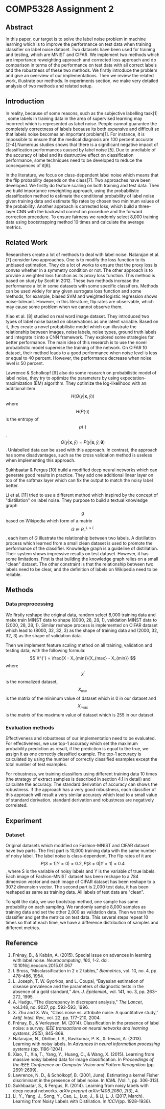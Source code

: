 # COMP5328 Assignment 2

## Abstract

In this paper, our target is to solve the label noise problem in machine learning which is to improve the performance on test data when training classifier on label noise dataset. Two datasets have been used for training and testing, which are MNIST and CIFAR. We implement two methods which are importance reweighting approach and corrected loss approach and do comparison in terms of the performance on test data with all correct labels and the robustness of these two methods. We firstly introduce the problem and give an overview of our implementations. Then we review the related work, illustrate our methods. In experiments section, we make very detailed analysis of two methods and related setup. 

## Introduction

In reality, because of some reasons, such as the subjective labelling task[1] , some labels  in training data in the area of supervised learning may incorrect which is represented as label noise. People cannot guarantee the completely correctness of labels because its both expensive and difficult so that labels noise becomes an important problem[1]. For instance, it is impossible to ensure that the medical diagnosis are 100 percent accurate [2-4].Numerous studies shows that there is a significant negative impact of classification performances caused by label noise [5]. Due to unreliable of the accuracy of label and its destructive effect on classification performance, some techniques need to be developed to reduce the consequences of it[6].

In the literature, we focus on class-dependent label noise which means that the flip probability depends on the class[7]. Two approaches have been developed. We firstly do feature scaling on both training and test data. Then we build importance reweighting approach, using the probabilistic classification method to estimate the conditional probability of label noise given training data and estimate flip rates by chosen two minimum values of the probability. Another approach is corrected loss, which build a three-layer CNN with the backward correction procedure and the forward correction procedure.  To ensure fairness we randomly select 8,000 training data using bootstrapping method 10 times and calculate the average metrics. 

## Related Work

Researchers create a lot of methods to deal with label noise. Natarajan et al. [7] consider two approaches. One is to modify the loss function to its unbiased estimation. They do a lot of works to ensure that the proxy loss is convex whether in a symmetry condition or not. The other approach is to provide a weighted loss function as its proxy loss function. This method is based on study by Scott in 2012. These two methods increase the performance a lot in some datasets with some specific classifiers. Methods can be used widely for any given surrogate loss function and some methods, for example, biased SVM and weighted logistic regression shows noise-tolerant. However, in this literature, flip rates are observable, which may cause some problem when we cannot observe them.

 Xiao et al. [8] studied on real word image dataset. They introduced two types of label noise based on observations as one latent variable. Based on it, they create a novel probabilistic model which can illustrate the relationship between images, noise labels, noise types, ground truth labels and integrate it into a CNN framework. They explored some strategies for better performance. The main idea of this research is to use the novel probabilistic model supervise the training of the network. On CIFAR 10 dataset, their method leads to a good performance when noise level is less or equal to 40 percent. However, the performance decrease when noise level is 50 percent. 

Lawrence & Scholkopf [9] also do some research on probabilistic model of label noise, they try to optimize the parameters by using expectation-maximization (EM) algorithm. They optimize the log-likelihood with an additional item $$ H(Q(y|\mathbf{x}, \tilde{y})) $$ where $$ H(P(\cdot)) $$ is the entropy of $$ p(\cdot) $$, $$ Q(y|\mathbf{x}, \tilde{y}) = P(y|\mathbf{x}, \tilde{y}, \boldsymbol{\theta}) $$. Unlabelled data can be used with this approach. In contrast, the approach has some disadvantages, such as the cross validation method is useless when implementing this approach.

Sukhbaatar & Fergus [10] build a modified deep neural networks which can generate good results in practice. They add one additional linear layer on top of the softmax layer which can fix the output to match the noisy label better. 

Li et al. [11] tried to use a different method which inspired by the concept of "distillation" on label noise. They purpose to build a textual knowledge graph $$g$$ based on Wikipedia which form of a matrix $$G \in R_{+}^{L  \times  L}$$, each item of $G$ illustrate the relationship between two labels.  A distillation process which learned from a small clean dataset is used to promote the performance of the classifier. Knowledge graph is a guideline of distillation. Their system shows impressive results on test dataset. However, it has some limitations. First is that building the knowledge graph relies on a small "clean" dataset. The other constraint is that the relationship between two labels need to be clear, and the definition of labels on Wikipedia need to be reliable.

## Methods

### Data preprocessing

We firstly reshape the original data, random select 8,000 training data and make train MINST data to shape (8000, 28, 28, 1), validation MINST data to (2000, 28, 28, 1). Similar reshape process is implemented on CIFAR dataset which lead to (8000, 32, 32, 3) as the shape of training data and (2000, 32, 32, 3) as the shape of validation data.

Then we implement feature scaling method on all training, validation and testing data, with the following formula:
$$
X^{'} = \frac{X - X_{min}}{X_{max} - X_{min}}
$$
where $$ X^{'} $$ is the normalized dataset, $$ X_{min} $$ is the matrix of the minimum value of dataset which is 0 in our dataset and  $$ X_{max} $$ is the matrix of the maximum value of dataset which is 255 in our dataset.

### Evaluation methods

Effectiveness and robustness of our implementation need to be evaluated. For effectiveness, we use top-1 accuracy which set the maximum probability prediction as result, if the prediction is equal to the true, we assign it as one correctly classified example. The top-1 accuracy is calculated by using the number of correctly classified examples except the total number of test examples.

For robustness, we training classifiers using different training data 10 times (the strategy of extract samples is described in section 4.1 in detail) and calculate the accuracy. The standard derivation of accuracy can shows the robustness. If the approach has a very good robustness, each classifier of this approach will result a very similar accuracy which lead to a small value of standard derivation. standard derivation and robustness are negatively correlated.

## Experiment

### Dataset

Original datasets which modified on Fashion-MNIST and CIFAR dataset have two parts. The first part is 10,000 training data with the same number of noisy label. The label noise is class-dependent. The flip rates of it are $$ P(S = 1 | Y = 0) = 0.2, P(S = 0 | Y = 1) = 0.4 $$, where S is the variable of noisy labels and Y is the variable of true labels. Each image of Fashion-MNIST dataset has been reshape to a 784 dimension vector and each image of CIFAR dataset has been reshape to a 3072 dimension vector. The second part is 2,000 test data, it has been reshaped as same as training data. All labels of test data are "clean".

To split the data, we use bootstrap method, one sample has same probability on each sampling. We randomly sample 8,000 samples as training data and set the other 2,000 as validation data. Then we train the classifier and get the metrics on test data. This several steps repeat 10 times so that at each time, we have a difference distribution of samples and different metrics.

## Reference

1. Frénay, B., & Kabán, A. (2015). Special issue on advances in learning with label noise. *Neurocomputing*, *160*, 1-2. doi: 10.1016/j.neucom.2015.01.067
2. I. Bross, “Misclassification in 2 x 2 tables,” *Biometrics*, vol. 10, no. 4, pp. 478–486, 1954.
3. L. Joseph, T. W. Gyorkos, and L. Coupal, “Bayesian estimation of disease prevalence and the parameters of diagnostic tests in the absence of a gold standard,” *Am. J. Epidemiol*., vol. 141, no. 3, pp. 263–272, 1995.
4. A. Hadgu, “The discrepancy in discrepant analysis,” *The Lancet*, vol.348, no. 9027, pp. 592–593, 1996.
5. X. Zhu and X. Wu, “Class noise vs. attribute noise: A quantitative study,” *Artif. Intell. Rev.*, vol. 22, pp. 177–210, 2004.
6. Frénay, B., & Verleysen, M. (2014). Classification in the presence of label noise: a survey. *IEEE transactions on neural networks and learning systems*, *25*(5), 845-869.
7. Natarajan, N., Dhillon, I. S., Ravikumar, P. K., & Tewari, A. (2013). Learning with noisy labels. In *Advances in neural information processing systems* (pp. 1196-1204).
8. Xiao, T., Xia, T., Yang, Y., Huang, C., & Wang, X. (2015). Learning from massive noisy labeled data for image classification. In *Proceedings of the IEEE Conference on Computer Vision and Pattern Recognition* (pp. 2691-2699).
9. Lawrence, N. D., & Schölkopf, B. (2001, June). Estimating a kernel Fisher discriminant in the presence of label noise. In *ICML* (Vol. 1, pp. 306-313).
10. Sukhbaatar, S., & Fergus, R. (2014). Learning from noisy labels with deep neural networks. *arXiv preprint arXiv:1406.2080*, *2*(3), 4.
11. Li, Y., Yang, J., Song, Y., Cao, L., Luo, J., & Li, L. J. (2017, March). Learning from Noisy Labels with Distillation. In *ICCV*(pp. 1928-1936).